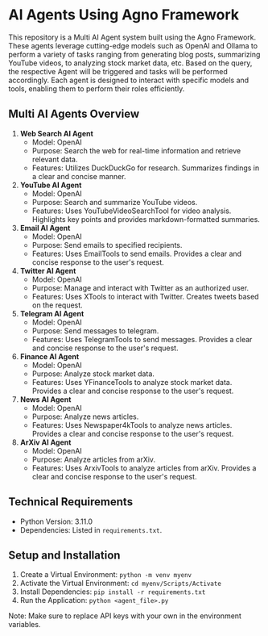 AI Agents Using Agno Framework
=============================

This repository is a Multi AI Agent system built using the Agno Framework. These agents leverage cutting-edge models such as OpenAI and Ollama to perform a variety of tasks ranging from generating blog posts, summarizing YouTube videos, to analyzing stock market data, etc. Based on the query, the respective Agent will be triggered and tasks will be performed accordingly. Each agent is designed to interact with specific models and tools, enabling them to perform their roles efficiently.

Multi AI Agents Overview
--------------

1. **Web Search AI Agent**
	* Model: OpenAI
	* Purpose: Search the web for real-time information and retrieve relevant data.
	* Features: Utilizes DuckDuckGo for research. Summarizes findings in a clear and concise manner.
2. **YouTube AI Agent**
	* Model: OpenAI
	* Purpose: Search and summarize YouTube videos.
	* Features: Uses YouTubeVideoSearchTool for video analysis. Highlights key points and provides markdown-formatted summaries.
3. **Email AI Agent**
	* Model: OpenAI
	* Purpose: Send emails to specified recipients.
	* Features: Uses EmailTools to send emails. Provides a clear and concise response to the user's request.
4. **Twitter AI Agent**
	* Model: OpenAI
	* Purpose: Manage and interact with Twitter as an authorized user.
	* Features: Uses XTools to interact with Twitter. Creates tweets based on the request.
5. **Telegram AI Agent**
	* Model: OpenAI
	* Purpose: Send messages to telegram.
	* Features: Uses TelegramTools to send messages. Provides a clear and concise response to the user's request.
6. **Finance AI Agent**
	* Model: OpenAI
	* Purpose: Analyze stock market data.
	* Features: Uses YFinanceTools to analyze stock market data. Provides a clear and concise response to the user's request.
7. **News AI Agent**
	* Model: OpenAI
	* Purpose: Analyze news articles.
	* Features: Uses Newspaper4kTools to analyze news articles. Provides a clear and concise response to the user's request.
8. **ArXiv AI Agent**
	* Model: OpenAI
	* Purpose: Analyze articles from arXiv.
	* Features: Uses ArxivTools to analyze articles from arXiv. Provides a clear and concise response to the user's request.

Technical Requirements
----------------------

* Python Version: 3.11.0
* Dependencies: Listed in `requirements.txt`.

Setup and Installation
----------------------

1. Create a Virtual Environment: `python -m venv myenv`
2. Activate the Virtual Environment: `cd myenv/Scripts/Activate`
3. Install Dependencies: `pip install -r requirements.txt`
4. Run the Application: `python <agent_file>.py`

Note: Make sure to replace API keys with your own in the environment variables.
